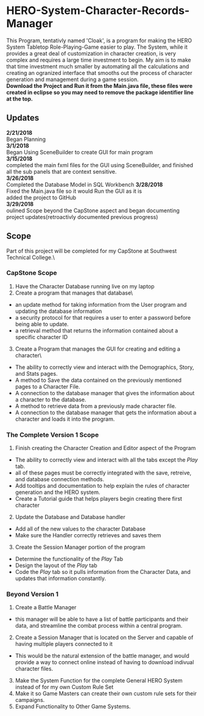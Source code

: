 # HERO-System-Character-Records-Manager
This Program, tentativly named 'Cloak', is a program for making the HERO System Tabletop Role-Playing-Game easier to play. The System, while it provides a great deal of customization in character creation, is very complex and requires a large time investment to begin. My aim is to make that time investment much smaller by automating all the calculations and creating an ogranized interface that smooths out the process of character generation and management during a game session.\
**Download the Project and Run it from the Main.java file, these files were created in eclipse so you may need to remove the package identifier line at the top.**
## Updates
**2/21/2018**\
  Began Planning\
**3/1/2018**\
  Began Using SceneBuilder to create GUI for main program\
**3/15/2018**\
  completed the main fxml files for the GUI using SceneBuilder, and finished all the sub panels that are context sensitive.\
**3/26/2018**\
  Completed the Database Model in SQL Workbench
**3/28/2018**\
  Fixed the Main.java file so it would Run the GUI as it is\
  added the project to GitHub\
**3/29/2018**\
  oulined Scope beyond the CapStone aspect and began documenting project updates(retroactivly documented previous progress)
## Scope
Part of this project will be completed for my CapStone at Southwest Technical College.\
### CapStone Scope
1. Have the Character Database running live on my laptop
2. Create a program that manages that database\
* an update method for taking information from the User program and updating the database information
* a security protocol for that requires a user to enter a password before being able to update.
* a retrieval method that returns the information contained about a specific character ID
3. Create a Program that manages the GUI for creating and editing a character\
* The ability to correctly view and interact with the Demographics, Story, and Stats pages.
* A method to Save the data contained on the previously mentioned pages to a Character File.
* A connection to the database manager that gives the information about a character to the database.
* A method to retrieve data from a previously made character file.
* A connection to the database manager that gets the information about a character and loads it into the program.
### The Complete Version 1 Scope
1. Finish creating the Character Creation and Editor aspect of the Program
* The ability to correctly view and interact with all the tabs except the *Play* tab.
* all of these pages must be correctly integrated with the save, retreive, and database connection methods.
* Add tooltips and documentation to help explain the rules of character generation and the HERO system.
* Create a Tutorial guide that helps players begin creating there first character
2. Update the Database and Database handler
* Add all of the new values to the character Database
* Make sure the Handler correctly retrieves and saves them
3. Create the Session Manager portion of the program
* Determine the functionality of the *Play* Tab
* Design the layout of the *Play* tab
* Code the *Play* tab so it pulls information from the Character Data, and updates that information constantly.
### Beyond Version 1
1. Create a Battle Manager
* this manager will be able to have a list of battle participants and their data, and streamline the combat process within a central program. 
2. Create a Session Manager that is located on the Server and capable of having multiple players connected to it
* This would be the natural extension of the battle manager, and would provide a way to connect online instead of having to download indivual character files.
3. Make the System Function for the complete General HERO System instead of for my own Custom Rule Set
4. Make it so Game Masters can create their own custom rule sets for their campaigns.
5. Expand Functionality to Other Game Systems.
